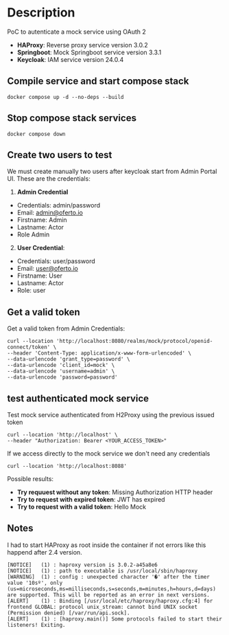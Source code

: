 # Description

PoC to autenticate a mock service using OAuth 2

- **HAProxy**: Reverse proxy service version 3.0.2
- **Springboot**: Mock Springboot service version 3.3.1
- **Keycloak**: IAM service version 24.0.4

## Compile service and start compose stack
```
docker compose up -d --no-deps --build
```

## Stop compose stack services
```
docker compose down
```

## Create two users to test
We must create manually two users after keycloak start from Admin Portal UI. These are the credentials:

1. **Admin Credential**
- Credentials: admin/password
- Email: admin@oferto.io
- Firstname: Admin
- Lastname: Actor
- Role Admin

2. **User Credential**:
- Credentials: user/password
- Email: user@oferto.io
- Firstname: User
- Lastname: Actor
- Role: user

## Get a valid token

Get a valid token from Admin Credentials:
```
curl --location 'http://localhost:8080/realms/mock/protocol/openid-connect/token' \
--header 'Content-Type: application/x-www-form-urlencoded' \
--data-urlencode 'grant_type=password' \
--data-urlencode 'client_id=mock' \
--data-urlencode 'username=admin' \
--data-urlencode 'password=password'
```

## test authenticated mock service

Test mock service authenticated from H2Proxy using the previous issued token 
```
curl --location 'http://localhost' \
--header "Authorization: Bearer <YOUR_ACCESS_TOKEN>"
```

If we access directly to the mock service we don't need any credentials
```
curl --location 'http://localhost:8088'
```

Possible results:

- **Try requuest without any token**: Missing Authorization HTTP header
- **Try to request with expired token**: JWT has expired
- **Try to request with a valid token**: Hello Mock

## Notes

I had to start HAProxy as root inside the container if not errors like this happend after 2.4 version.

```
[NOTICE]   (1) : haproxy version is 3.0.2-a45a8e6
[NOTICE]   (1) : path to executable is /usr/local/sbin/haproxy
[WARNING]  (1) : config : unexpected character '�' after the timer value '10sº', only (us=microseconds,ms=milliseconds,s=seconds,m=minutes,h=hours,d=days) are supported. This will be reported as an error in next versions.
[ALERT]    (1) : Binding [/usr/local/etc/haproxy/haproxy.cfg:4] for frontend GLOBAL: protocol unix_stream: cannot bind UNIX socket (Permission denied) [/var/run/api.sock].
[ALERT]    (1) : [haproxy.main()] Some protocols failed to start their listeners! Exiting.
```
